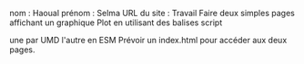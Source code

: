 nom : Haoual
prénom : Selma
URL du site :
Travail
Faire deux simples pages affichant un graphique Plot en utilisant des balises script

une par UMD
l'autre en ESM
Prévoir un index.html pour accéder aux deux pages.